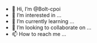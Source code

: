 - 👋 Hi, I’m @Bolt-cpoi
- 👀 I’m interested in ...
- 🌱 I’m currently learning ...
- 💞️ I’m looking to collaborate on ...
- 📫 How to reach me ...

<!---
Bolt-cpoi/Bolt-cpoi is a ✨ special ✨ repository because its `README.md` (this file) appears on your GitHub profile.
You can click the Preview link to take a look at your changes.
--->
